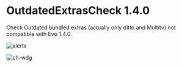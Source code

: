 # OutdatedExtrasCheck 1.4.0
Check Outdated bundled extras (actually only ditto and Multitv) not compatible with Evo 1.4.0

![alerts](https://user-images.githubusercontent.com/7342798/35333691-f385602c-010f-11e8-82d2-e5719355e5f7.png)


![ch-wdg](https://user-images.githubusercontent.com/7342798/35337176-c4f06ae4-011a-11e8-9cbf-6421f8be1c53.png)
